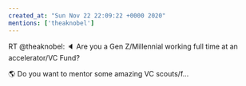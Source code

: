 ```yaml
---
created_at: "Sun Nov 22 22:09:22 +0000 2020"
mentions: ['theaknobel']
---
```


RT @theaknobel: 🔈 Are you a Gen Z/Millennial working full time at an accelerator/VC Fund?

🌎 Do you want to mentor some amazing VC scouts/f…